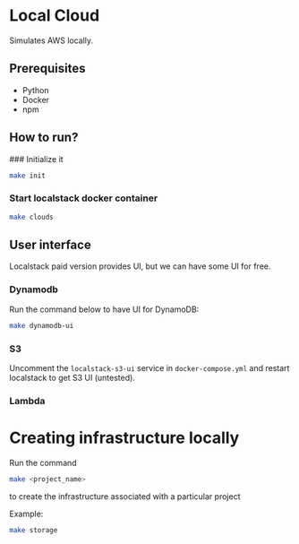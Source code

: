 # Local Cloud

Simulates AWS locally.

## Prerequisites

- Python
- Docker
- npm

## How to run?

### Initialize it

```bash
make init
```

### Start localstack docker container

```bash
make clouds
```

## User interface

Localstack paid version provides UI, but we can have some UI for free.

### Dynamodb

Run the command below to have UI for DynamoDB:

```bash
make dynamodb-ui
```

### S3

Uncomment the `localstack-s3-ui` service in `docker-compose.yml` and restart localstack to get S3 UI (untested).

### Lambda

# Creating infrastructure locally

Run the command

```bash
make <project_name>
```

to create the infrastructure associated with a particular project

Example:

```bash
make storage
```

